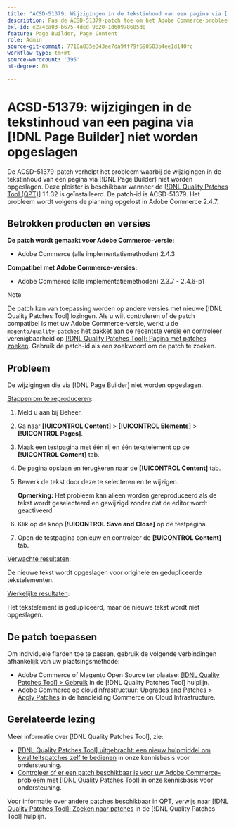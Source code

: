 ```yaml
---
title: "ACSD-51379: Wijzigingen in de tekstinhoud van een pagina via [!DNL Page Builder] niet worden opgeslagen"
description: Pas de ACSD-51379-patch toe om het Adobe Commerce-probleem op te lossen, waarbij de wijzigingen in de tekstinhoud van een pagina via [!DNL Page Builder] niet worden opgeslagen.
exl-id: e274ca03-b675-4ded-9820-1d60978685d0
feature: Page Builder, Page Content
role: Admin
source-git-commit: 7718a835e343ae7da9ff79f690503b4ee1d140fc
workflow-type: tm+mt
source-wordcount: '395'
ht-degree: 0%

---
```


# ACSD-51379: wijzigingen in de tekstinhoud van een pagina via [!DNL Page Builder] niet worden opgeslagen

De ACSD-51379-patch verhelpt het probleem waarbij de wijzigingen in de tekstinhoud van een pagina via [!DNL Page Builder] niet worden opgeslagen. Deze pleister is beschikbaar wanneer de [[!DNL Quality Patches Tool (QPT)]](/help/announcements/adobe-commerce-announcements/magento-quality-patches-released-new-tool-to-self-serve-quality-patches.md) 1.1.32 is geïnstalleerd. De patch-id is ACSD-51379. Het probleem wordt volgens de planning opgelost in Adobe Commerce 2.4.7.

## Betrokken producten en versies

**De patch wordt gemaakt voor Adobe Commerce-versie:**

* Adobe Commerce (alle implementatiemethoden) 2.4.3

**Compatibel met Adobe Commerce-versies:**

* Adobe Commerce (alle implementatiemethoden) 2.3.7 - 2.4.6-p1

>[!NOTE]
>
>De patch kan van toepassing worden op andere versies met nieuwe [!DNL Quality Patches Tool] lozingen. Als u wilt controleren of de patch compatibel is met uw Adobe Commerce-versie, werkt u de `magento/quality-patches` het pakket aan de recentste versie en controleer verenigbaarheid op [[!DNL Quality Patches Tool]: Pagina met patches zoeken](https://experienceleague.adobe.com/tools/commerce-quality-patches/index.html). Gebruik de patch-id als een zoekwoord om de patch te zoeken.

## Probleem

De wijzigingen die via [!DNL Page Builder] niet worden opgeslagen.

<u>Stappen om te reproduceren</u>:

1. Meld u aan bij Beheer.
1. Ga naar **[!UICONTROL Content]** > **[!UICONTROL Elements]** > **[!UICONTROL Pages]**.
1. Maak een testpagina met één rij en één tekstelement op de **[!UICONTROL Content]** tab.
1. De pagina opslaan en terugkeren naar de **[!UICONTROL Content]** tab.
1. Bewerk de tekst door deze te selecteren en te wijzigen.

   **Opmerking:** Het probleem kan alleen worden gereproduceerd als de tekst wordt geselecteerd en gewijzigd zonder dat de editor wordt geactiveerd.

1. Klik op de knop **[!UICONTROL Save and Close]** op de testpagina.
1. Open de testpagina opnieuw en controleer de **[!UICONTROL Content]** tab.

<u>Verwachte resultaten</u>:

De nieuwe tekst wordt opgeslagen voor originele en gedupliceerde tekstelementen.

<u>Werkelijke resultaten</u>:

Het tekstelement is gedupliceerd, maar de nieuwe tekst wordt niet opgeslagen.

## De patch toepassen

Om individuele flarden toe te passen, gebruik de volgende verbindingen afhankelijk van uw plaatsingsmethode:

* Adobe Commerce of Magento Open Source ter plaatse: [[!DNL Quality Patches Tool] > Gebruik](https://experienceleague.adobe.com/docs/commerce-operations/tools/quality-patches-tool/usage.html) in de [!DNL Quality Patches Tool] hulplijn.
* Adobe Commerce op cloudinfrastructuur: [Upgrades and Patches > Apply Patches](https://experienceleague.adobe.com/docs/commerce-cloud-service/user-guide/develop/upgrade/apply-patches.html) in de handleiding Commerce on Cloud Infrastructure.

## Gerelateerde lezing

Meer informatie over [!DNL Quality Patches Tool], zie:

* [[!DNL Quality Patches Tool] uitgebracht: een nieuw hulpmiddel om kwaliteitspatches zelf te bedienen](/help/announcements/adobe-commerce-announcements/magento-quality-patches-released-new-tool-to-self-serve-quality-patches.md) in onze kennisbasis voor ondersteuning.
* [Controleer of er een patch beschikbaar is voor uw Adobe Commerce-probleem met [!DNL Quality Patches Tool]](/help/support-tools/patches-available-in-qpt-tool/check-patch-for-magento-issue-with-magento-quality-patches.md) in onze kennisbasis voor ondersteuning.

Voor informatie over andere patches beschikbaar in QPT, verwijs naar [[!DNL Quality Patches Tool]: Zoeken naar patches](https://experienceleague.adobe.com/tools/commerce-quality-patches/index.html) in de [!DNL Quality Patches Tool] hulplijn.
